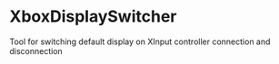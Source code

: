 # XboxDisplaySwitcher
Tool for switching default display on XInput controller connection and disconnection
